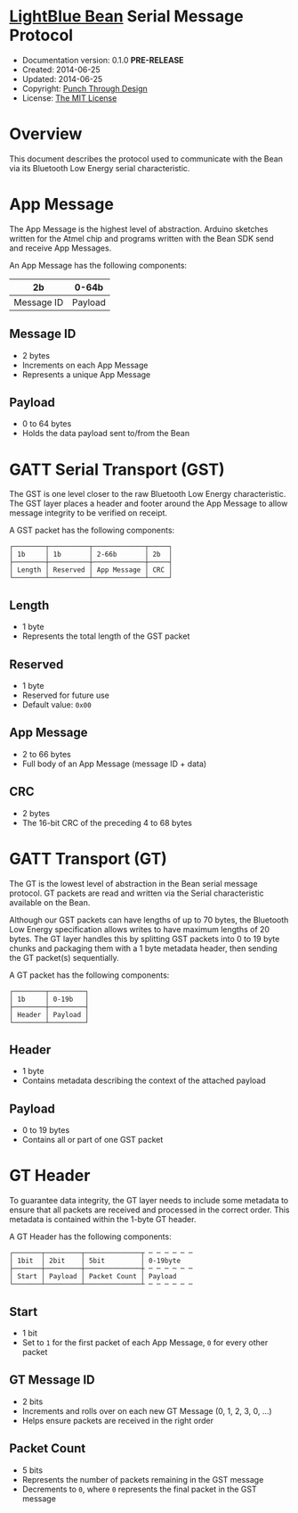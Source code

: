 # [LightBlue Bean](http://punchthrough.com/bean/) Serial Message Protocol

* Documentation version: 0.1.0 **PRE-RELEASE**
* Created: 2014-06-25
* Updated: 2014-06-25
* Copyright: [Punch Through Design](http://punchthrough.com)
* License: [The MIT License](http://opensource.org/licenses/MIT)

# Overview

This document describes the protocol used to communicate with the Bean via its Bluetooth Low Energy serial characteristic.

# App Message

The App Message is the highest level of abstraction. Arduino sketches written for the Atmel chip and programs written with the Bean SDK send and receive App Messages.

An App Message has the following components:

2b         | 0-64b
-----------|--------
Message ID | Payload

## Message ID
* 2 bytes
* Increments on each App Message
* Represents a unique App Message

## Payload
* 0 to 64 bytes
* Holds the data payload sent to/from the Bean

# GATT Serial Transport (GST)

The GST is one level closer to the raw Bluetooth Low Energy characteristic. The GST layer places a header and footer around the App Message to allow message integrity to be verified on receipt.

A GST packet has the following components:

```
┌────────┬──────────┬─────────────┬─────┐
│ 1b     │ 1b       │ 2-66b       │ 2b  │
├────────┼──────────┼─────────────┼─────┤
│ Length │ Reserved │ App Message │ CRC │
└────────┴──────────┴─────────────┴─────┘
```

## Length
* 1 byte
* Represents the total length of the GST packet

## Reserved
* 1 byte
* Reserved for future use
* Default value: `0x00`

## App Message
* 2 to 66 bytes
* Full body of an App Message (message ID + data)

## CRC
* 2 bytes
* The 16-bit CRC of the preceding 4 to 68 bytes

# GATT Transport (GT)

The GT is the lowest level of abstraction in the Bean serial message protocol. GT packets are read and written via the Serial characteristic available on the Bean.

Although our GST packets can have lengths of up to 70 bytes, the Bluetooth Low Energy specification allows writes to have maximum lengths of 20 bytes. The GT layer handles this by splitting GST packets into 0 to 19 byte chunks and packaging them with a 1 byte metadata header, then sending the GT packet(s) sequentially.

A GT packet has the following components:

```
┌────────┬─────────┐
│ 1b     │ 0-19b   │
├────────┼─────────┤
│ Header │ Payload │
└────────┴─────────┘
```

## Header
* 1 byte
* Contains metadata describing the context of the attached payload

## Payload
* 0 to 19 bytes
* Contains all or part of one GST packet

# GT Header

To guarantee data integrity, the GT layer needs to include some metadata to ensure that all packets are received and processed in the correct order. This metadata is contained within the 1-byte GT header.

A GT Header has the following components:

```
┌───────┬─────────┬──────────────┬ ─ ─ ─ ─ ─ ─
│ 1bit  │ 2bit    │ 5bit         │ 0-19byte
├───────┼─────────┼──────────────┼ ─ ─ ─ ─ ─ ─
│ Start │ Payload │ Packet Count │ Payload 
└───────┴─────────┴──────────────┴ ─ ─ ─ ─ ─ ─
```

## Start
* 1 bit
* Set to `1` for the first packet of each App Message, `0` for every other packet

## GT Message ID
* 2 bits
* Increments and rolls over on each new GT Message (0, 1, 2, 3, 0, ...)
* Helps ensure packets are received in the right order

## Packet Count
* 5 bits
* Represents the number of packets remaining in the GST message
* Decrements to `0`, where `0` represents the final packet in the GST message

